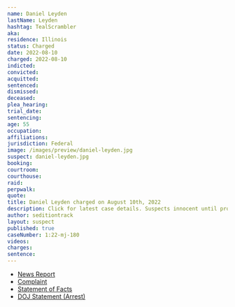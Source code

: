 ```yaml
---
name: Daniel Leyden
lastName: Leyden
hashtag: TealScrambler
aka:
residence: Illinois
status: Charged
date: 2022-08-10
charged: 2022-08-10
indicted:
convicted:
acquitted:
sentenced:
dismissed:
deceased:
plea_hearing:
trial_date:
sentencing:
age: 55
occupation:
affiliations:
jurisdiction: Federal
image: /images/preview/daniel-leyden.jpg
suspect: daniel-leyden.jpg
booking:
courtroom:
courthouse:
raid:
perpwalk:
quote:
title: Daniel Leyden charged on August 10th, 2022
description: Click for latest case details. Suspects innocent until proven guilty.
author: seditiontrack
layout: suspect
published: true
caseNumber: 1:22-mj-180
videos:
charges:
sentence:
---
```


- [News Report](https://wgntv.com/news/chicago-news/local-brothers-charged-in-jan-6-capitol-riot/)
- [Complaint](https://www.justice.gov/usao-dc/case-multi-defendant/file/1528146/download)
- [Statement of Facts](https://www.justice.gov/usao-dc/case-multi-defendant/file/1528151/download)
- [DOJ Statement (Arrest)](https://www.justice.gov/usao-dc/pr/illinois-men-arrested-felony-and-misdemeanor-charges-actions-during-jan-6-capitol-breach)

